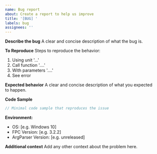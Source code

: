 ```yaml
---
name: Bug report
about: Create a report to help us improve
title: '[BUG] '
labels: bug
assignees: ''
---
```


**Describe the bug**
A clear and concise description of what the bug is.

**To Reproduce**
Steps to reproduce the behavior:
1. Using unit '...'
2. Call function '....'
3. With parameters '....'
4. See error

**Expected behavior**
A clear and concise description of what you expected to happen.

**Code Sample**
```pascal
// Minimal code sample that reproduces the issue
```

**Environment:**
 - OS: [e.g. Windows 10]
 - FPC Version: [e.g. 3.2.2]
 - ArgParser Version: [e.g. unreleased]

**Additional context**
Add any other context about the problem here. 